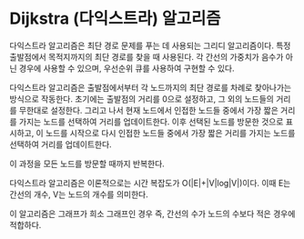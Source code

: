 # Dijkstra (다익스트라) 알고리즘

다익스트라 알고리즘은 최단 경로 문제를 푸는 데 사용되는 그리디 알고리즘이다. 특정 출발점에서 목적지까지의 최단 경로를 찾을 때 사용된다. 각 간선의 가중치가 음수가 아닌 경우에 사용할 수 있으며, 우선순위 큐를 사용하여 구현할 수 있다.

다익스트라 알고리즘은 출발점에서부터 각 노드까지의 최단 경로를 차례로 찾아나가는 방식으로 작동한다. 초기에는 출발점의 거리를 0으로 설정하고, 그 외의 노드들의 거리를 무한대로 설정한다. 그리고 나서 현재 노드에서 인접한 노드들 중에서 가장 짧은 거리를 가지는 노드를 선택하여 거리를 업데이트한다. 이후 선택된 노드를 방문한 것으로 표시하고, 이 노드를 시작으로 다시 인접한 노드들 중에서 가장 짧은 거리를 가지는 노드를 선택하여 거리를 업데이트한다.

이 과정을 모든 노드를 방문할 때까지 반복한다.

다익스트라 알고리즘은 이론적으로는 시간 복잡도가 O(|E|+|V|log|V|)이다. 이때 E는 간선의 개수, V는 노드의 개수를 의미한다.

이 알고리즘은 그래프가 희소 그래프인 경우 즉, 간선의 수가 노드의 수보다 적은 경우에 적합하다.

